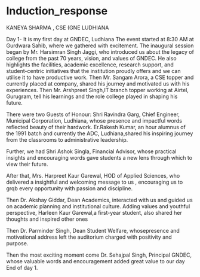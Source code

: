 # Induction_response
KANEYA SHARMA , CSE (GNE LUDHIANA 

Day 1- It is my first day at GNDEC, Ludhiana 
The event started at 8:30 AM at Gurdwara Sahib, where we gathered with excitement. The inaugural session began by Mr. Harsimran Singh Jaggi, who introduced us about the legacy of college from the past 70 years, vision, and values of GNDEC. He also highlights the facilities, academic excellence, research support, and student-centric initiatives that the institution proudly offers and we can utilise it to have productive work.
Then Mr. Sangam Arora, a CSE topper and currently placed at company, shared his journey and motivated us with his experiences. 
Then Mr. Arshpreet Singh,IT branch topper working at Airtel, Gurugram, tell his learnings and the role college played in shaping his future.

There were two Guests of Honour:
Shri Ravindra Garg, Chief Engineer, Municipal Corporation, Ludhiana, whose presence and impactful words reflected beauty of their hardwork.
Er.Rakesh Kumar, an hour alumnus of the 1991 batch and currently the ADC, Ludhiana,shared his inspiring journey from the classrooms to administrative leadership.

Further, we had Shri Ashok Singla, Financial Advisor, whose practical insights and encouraging words gave students a new lens through which to view their future.

After that, Mrs. Harpreet Kaur Garewal, HOD of Applied Sciences, who delivered a insightful and welcoming message to us , encouraging us to grqb every opportunity with passion and discipline.

Then Dr. Akshay Giddar, Dean Academics, interacted with us and guided us on academic planning and institutional culture. Adding values and  youthful perspective,
Harleen Kaur Garewal,a first-year student, also shared her thoughts and inspired other ones 

Then Dr. Parminder Singh, Dean Student Welfare, whosepresence and motivational address left the auditorium charged with positivity and purpose.

Then the most exciting moment come Dr. Sehajpal Singh, Principal GNDEC, whose valuable words and encouragement added great value to our day 
End of day 1.
